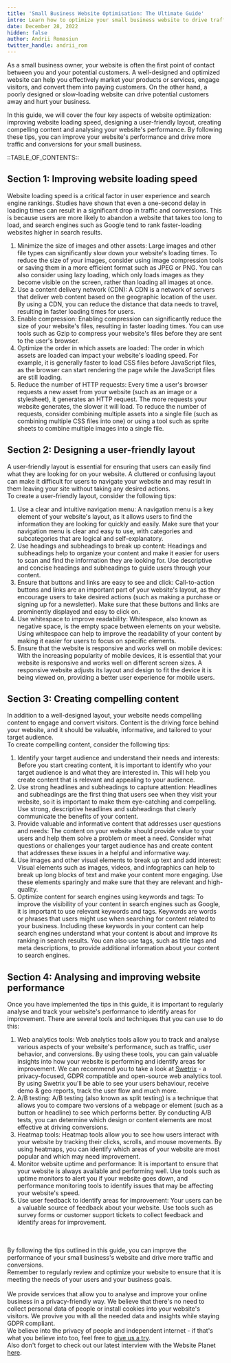 ```yaml
---
title: 'Small Business Website Optimisation: The Ultimate Guide'
intro: Learn how to optimize your small business website to drive traffic and conversions. Our guide covers website loading speed, layout, content, and performance analysis tools. Follow these tips to improve your website's performance and drive more traffic.
date: December 28, 2022
hidden: false
author: Andrii Romasiun
twitter_handle: andrii_rom
---
```


As a small business owner, your website is often the first point of contact between you and your potential customers. A well-designed and optimized website can help you effectively market your products or services, engage visitors, and convert them into paying customers. On the other hand, a poorly designed or slow-loading website can drive potential customers away and hurt your business.

In this guide, we will cover the four key aspects of website optimization: improving website loading speed, designing a user-friendly layout, creating compelling content and analysing your website's performance. By following these tips, you can improve your website's performance and drive more traffic and conversions for your small business.

::TABLE_OF_CONTENTS::

## Section 1: Improving website loading speed

Website loading speed is a critical factor in user experience and search engine rankings. Studies have shown that even a one-second delay in loading times can result in a significant drop in traffic and conversions. This is because users are more likely to abandon a website that takes too long to load, and search engines such as Google tend to rank faster-loading websites higher in search results.
<br />

<ol>
  <li>
    Minimize the size of images and other assets: Large images and other file types can significantly slow down your website's loading times. To reduce the size of your images, consider using image compression tools or saving them in a more efficient format such as JPEG or PNG. You can also consider using lazy loading, which only loads images as they become visible on the screen, rather than loading all images at once.
  </li>
  <li>
    Use a content delivery network (CDN): A CDN is a network of servers that deliver web content based on the geographic location of the user. By using a CDN, you can reduce the distance that data needs to travel, resulting in faster loading times for users.
  </li>
  <li>
    Enable compression: Enabling compression can significantly reduce the size of your website's files, resulting in faster loading times. You can use tools such as Gzip to compress your website's files before they are sent to the user's browser.
  </li>
  <li>
    Optimize the order in which assets are loaded: The order in which assets are loaded can impact your website's loading speed. For example, it is generally faster to load CSS files before JavaScript files, as the browser can start rendering the page while the JavaScript files are still loading.
  </li>
  <li>
    Reduce the number of HTTP requests: Every time a user's browser requests a new asset from your website (such as an image or a stylesheet), it generates an HTTP request. The more requests your website generates, the slower it will load. To reduce the number of requests, consider combining multiple assets into a single file (such as combining multiple CSS files into one) or using a tool such as sprite sheets to combine multiple images into a single file.
  </li>
</ol>

## Section 2: Designing a user-friendly layout

A user-friendly layout is essential for ensuring that users can easily find what they are looking for on your website. A cluttered or confusing layout can make it difficult for users to navigate your website and may result in them leaving your site without taking any desired actions.
<br />
To create a user-friendly layout, consider the following tips:

<ol>
  <li>
    Use a clear and intuitive navigation menu: A navigation menu is a key element of your website's layout, as it allows users to find the information they are looking for quickly and easily. Make sure that your navigation menu is clear and easy to use, with categories and subcategories that are logical and self-explanatory.
  </li>
  <li>
    Use headings and subheadings to break up content: Headings and subheadings help to organize your content and make it easier for users to scan and find the information they are looking for. Use descriptive and concise headings and subheadings to guide users through your content.
  </li>
  <li>
    Ensure that buttons and links are easy to see and click: Call-to-action buttons and links are an important part of your website's layout, as they encourage users to take desired actions (such as making a purchase or signing up for a newsletter). Make sure that these buttons and links are prominently displayed and easy to click on.
  </li>
  <li>
    Use whitespace to improve readability: Whitespace, also known as negative space, is the empty space between elements on your website. Using whitespace can help to improve the readability of your content by making it easier for users to focus on specific elements.
  </li>
  <li>
    Ensure that the website is responsive and works well on mobile devices: With the increasing popularity of mobile devices, it is essential that your website is responsive and works well on different screen sizes. A responsive website adjusts its layout and design to fit the device it is being viewed on, providing a better user experience for mobile users.
  </li>
</ol>

## Section 3: Creating compelling content

In addition to a well-designed layout, your website needs compelling content to engage and convert visitors. Content is the driving force behind your website, and it should be valuable, informative, and tailored to your target audience.
<br />
To create compelling content, consider the following tips:
<br />

<ol>
  <li>
    Identify your target audience and understand their needs and interests: Before you start creating content, it is important to identify who your target audience is and what they are interested in. This will help you create content that is relevant and appealing to your audience.
  </li>
  <li>
    Use strong headlines and subheadings to capture attention: Headlines and subheadings are the first thing that users see when they visit your website, so it is important to make them eye-catching and compelling. Use strong, descriptive headlines and subheadings that clearly communicate the benefits of your content.
  </li>
  <li>
    Provide valuable and informative content that addresses user questions and needs: The content on your website should provide value to your users and help them solve a problem or meet a need. Consider what questions or challenges your target audience has and create content that addresses these issues in a helpful and informative way.
  </li>
  <li>
    Use images and other visual elements to break up text and add interest: Visual elements such as images, videos, and infographics can help to break up long blocks of text and make your content more engaging. Use these elements sparingly and make sure that they are relevant and high-quality.
  </li>
  <li>
    Optimize content for search engines using keywords and tags: To improve the visibility of your content in search engines such as Google, it is important to use relevant keywords and tags. Keywords are words or phrases that users might use when searching for content related to your business. Including these keywords in your content can help search engines understand what your content is about and improve its ranking in search results. You can also use tags, such as title tags and meta descriptions, to provide additional information about your content to search engines.
  </li>
</ol>

## Section 4: Analysing and improving website performance

Once you have implemented the tips in this guide, it is important to regularly analyse and track your website's performance to identify areas for improvement. There are several tools and techniques that you can use to do this:

<ol>
  <li>
    Web analytics tools: Web analytics tools allow you to track and analyse various aspects of your website's performance, such as traffic, user behavior, and conversions. By using these tools, you can gain valuable insights into how your website is performing and identify areas for improvement. We can recommend you to take a look at <a href="https://swetrix.com" target="_blank" rel="noreferrer noopener">Swetrix</a> - a privacy-focused, GDPR compatible and open-source web analytics tool. By using Swetrix you'll be able to see your users behaviour, receive demo & geo reports, track the user flow and much more.
  </li>
  <li>
    A/B testing: A/B testing (also known as split testing) is a technique that allows you to compare two versions of a webpage or element (such as a button or headline) to see which performs better. By conducting A/B tests, you can determine which design or content elements are most effective at driving conversions.
  </li>
  <li>
    Heatmap tools: Heatmap tools allow you to see how users interact with your website by tracking their clicks, scrolls, and mouse movements. By using heatmaps, you can identify which areas of your website are most popular and which may need improvement.
  </li>
  <li>
    Monitor website uptime and performance: It is important to ensure that your website is always available and performing well. Use tools such as uptime monitors to alert you if your website goes down, and performance monitoring tools to identify issues that may be affecting your website's speed.
  </li>
  <li>
    Use user feedback to identify areas for improvement: Your users can be a valuable source of feedback about your website. Use tools such as survey forms or customer support tickets to collect feedback and identify areas for improvement.
  </li>
</ol>

<br />
<br />
By following the tips outlined in this guide, you can improve the performance of your small business's website and drive more traffic and conversions.
<br />
Remember to regularly review and optimize your website to ensure that it is meeting the needs of your users and your business goals.
<br /><br />
We provide services that allow you to analyse and improve your online business in a privacy-friendly way. We believe that there's no need to collect personal data of people or install cookies into your website's visitors. We provive you with all the needed data and insights while staying GDPR compliant.
<br />
We believe into the privacy of people and independent internet - if that's what you believe into too, feel free to <a href="https://swetrix.com" target="_blank" rel="noreferrer noopener">give us a try</a>.

<br />
Also don't forget to check out our latest interview with the Website Planet <a href="https://www.websiteplanet.com/blog/swetrix-interview/" target="_blank" rel="noreferrer noopener">here</a>.
